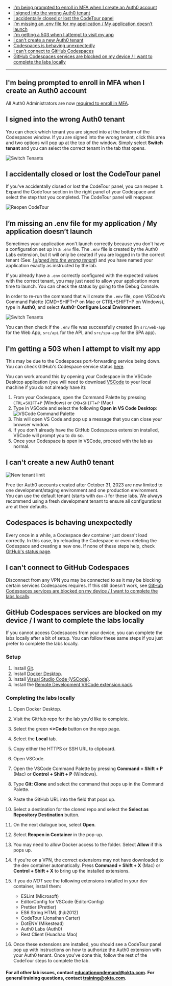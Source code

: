 
- [I'm being prompted to enroll in MFA when I create an Auth0 account](#im-being-prompted-to-enroll-in-mfa-when-i-create-an-auth0-account)
- [I signed into the wrong Auth0 tenant](#i-signed-into-the-wrong-auth0-tenant)
- [I accidentally closed or lost the CodeTour panel](#i-accidentally-closed-or-lost-the-codetour-panel)
- [I’m missing an .env file for my application / My application doesn’t launch](#im-missing-an-env-file-for-my-application--my-application-doesnt-launch)
- [I'm getting a 503 when I attempt to visit my app](#im-getting-a-503-when-i-attempt-to-visit-my-app)
- [I can't create a new Auth0 tenant](#i-cant-create-a-new-auth0-tenant)
- [Codespaces is behaving unexpectedly](#codespaces-is-behaving-unexpectedly)
- [I can't connect to GitHub Codespaces](#i-cant-connect-to-github-codespaces)
- [GitHub Codespaces services are blocked on my device / I want to complete the labs locally](#github-codespaces-services-are-blocked-on-my-device--i-want-to-complete-the-labs-locally)

---

## I'm being prompted to enroll in MFA when I create an Auth0 account

All Auth0 Administrators are now [required to enroll in MFA](https://community.auth0.com/t/action-required-multifactor-authentication-mfa-for-auth0-by-okta-administrators/125827).

## I signed into the wrong Auth0 tenant

You can check which tenant you are signed into at the bottom of the Codespaces window. If you are signed into the wrong tenant, click this area and two options will pop up at the top of the window. Simply select **Switch tenant** and you can select the correct tenant in the tab that opens.

![Switch Tenants](https://cdn.auth0.com/website/auth0-labs/od/faqs/switch-tenants.gif)

## I accidentally closed or lost the CodeTour panel

If you've accidentally closed or lost the CodeTour panel, you can reopen it. Expand the CodeTour section in the right panel of your Codespace and select the step that you completed. The CodeTour panel will reappear.

![Reopen CodeTour](https://cdn.auth0.com/website/auth0-labs/od/faqs/reopen-codetour.gif)

## I’m missing an .env file for my application / My application doesn’t launch

Sometimes your application won't launch correctly because you don't have a configuration set up in a `.env` file. The `.env` file is created by the Auth0 Labs extension, but it will only be created if you are logged in to the correct tenant (See: [*I signed into the wrong tenant*](#i-signed-into-the-wrong-auth0-tenant)) and you have named your application exactly as instructed by the lab.

If you already have a `.env` correctly configured with the expected values with the correct tenant, you may just need to allow your application more time to launch. You can check the status by going to the Debug Console.

In order to re-run the command that will create the `.env` file, open VSCode’s Command Palette (CMD+SHIFT+P on Mac or CTRL+SHIFT+P on Windows), type in **Auth0**, and select **Auth0: Configure Local Environment**. 

![Switch Tenants](https://cdn.auth0.com/website/auth0-labs/od/faqs/config-local.png)

You can then check if the `.env` file was successfully created (in `src/web-app` for the Web App,  `src/api` for the API, and `src/spa-app` for the SPA app).

## I'm getting a 503 when I attempt to visit my app

This may be due to the Codespaces port-forwarding service being down. You can check GitHub's Codespace service status [here](https://www.githubstatus.com/). 

You can work around this by opening your Codespace in the VSCode Desktop application (you will need to download [VSCode](https://code.visualstudio.com/) to your local machine if you do not already have it):
1. From your Codespace, open the Command Palette by pressing `CTRL`+`SHIFT`+`P` (Windows) or `CMD`+`SHIFT`+`P` (Mac)
2. Type in VSCode and select the following **Open in VS Code Desktop**:
    ![VSCode Command Palette](https://cdn.auth0.com/website/a0fun/v2/vscode-command-palette.png)
3. This will open VS Code and pop up a message that you can close your browser window.
4. If you don't already have the GitHub Codespaces extension installed, VSCode will prompt you to do so.
5. Once your Codespace is open in VSCode, proceed with the lab as normal.

## I can't create a new Auth0 tenant

![New tenant limit](https://cdn.auth0.com/website/auth0-labs/od/faqs/new-tenant-limit.png)

Free tier Auth0 accounts created after October 31, 2023 are now limited to one development/staging environment and one production environment. You can use the default tenant (starts with `dev-`) for these labs. We always recommend using a fresh development tenant to ensure all configurations are at their defaults. 

## Codespaces is behaving unexpectedly

Every once in a while, a Codespace dev container just doesn't load correctly. In this case, try reloading the Codespace or even deleting the Codespace and creating a new one. If none of these steps help, check [GitHub's status page](https://www.githubstatus.com/).

## I can't connect to GitHub Codespaces

Disconnect from any VPN you may be connected to as it may be blocking certain services Codespaces requires. If this still doesn't work, see [GitHub Codespaces services are blocked on my device / I want to complete the labs locally](#github-codespaces-services-are-blocked-on-my-device--i-want-to-complete-the-labs-locally).

## GitHub Codespaces services are blocked on my device / I want to complete the labs locally

If you cannot access Codespaces from your device, you can complete the labs locally after a bit of setup. You can follow these same steps if you just prefer to complete the labs locally.

### Setup

1. Install [Git](https://git-scm.com/book/en/v2/Getting-Started-Installing-Git).
1. Install [Docker Desktop](https://www.docker.com/products/docker-desktop/).
2. Install [Visual Studio Code (VSCode)](https://code.visualstudio.com/).
3. Install the [Remote Development VSCode extension pack](https://marketplace.visualstudio.com/items?itemName=ms-vscode-remote.vscode-remote-extensionpack). 

### Completing the labs locally

1. Open Docker Desktop.
1. Visit the GitHub repo for the lab you'd like to complete.
2. Select the green **<>Code** button on the repo page.
3. Select the **Local** tab.
4. Copy either the HTTPS or SSH URL to clipboard.
5. Open VSCode.
6. Open the VSCode Command Palette by pressing **Command + Shift + P** (Mac) or **Control + Shift + P** (Windows).
7. Type **Git: Clone** and select the command that pops up in the Command Palette.
8. Paste the GitHub URL into the field that pops up.
9. Select a destination for the cloned repo and select the **Select as Repository Destination** button.
10. On the next dialogue box, select **Open**.
11. Select **Reopen in Container** in the pop-up.
12. You may need to allow Docker access to the folder. Select **Allow** if this pops up.
13. If you're on a VPN, the correct extensions may not have downloaded to the dev container automatically. Press **Command + Shift + X** (Mac) or **Control + Shift + X** to bring up the installed extensions.
14. If you do *NOT* see the following extensions installed in your dev container, install them:
    - ESLint (Microsoft)
    - EditorConfig for VSCode (EditorConfig)
    - Prettier (Prettier)
    - ES6 String HTML (hjb2012)
    - CodeTour (Jonathan Carter)
    - DotENV (Mikestead)
    - Auth0 Labs (Auth0)
    - Rest Client (Huachao Mao)

15. Once these extensions are installed, you should see a CodeTour panel pop up with instructions on how to authorize the Auth0 extension with your Auth0 tenant. Once you've done this, follow the rest of the CodeTour steps to complete the lab.

#### For all other lab issues, contact [educationondemand@okta.com](mailto:educationondemand@okta.com). For general training questions, contact [training@okta.com](mailto:training@okta.com).

